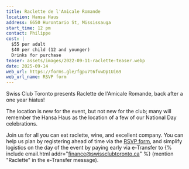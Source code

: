 ```yaml
---
title: Raclette de l'Amicale Romande
location: Hansa Haus
address: 6650 Hurontario St, Mississauga
start_time: 12 pm
contact: Philippe
cost: |
  $55 per adult
  $40 per child (12 and younger)
  Drinks for purchase
teaser: assets/images/2022-09-11-raclette-teaser.webp
date: 2025-09-14
web_url: https://forms.gle/fgpu7t6fvwDp1Ui69
web_url_name: RSVP form
---
```


Swiss Club Toronto presents Raclette de l'Amicale Romande, back after a one
year hiatus!

The location is new for the event, but not new for the club; many will remember
the Hansa Haus as the location of a few of our National Day celebrations.

Join us for all you can eat raclette, wine, and excellent company. You can help
us plan by registering ahead of time via the [RSVP form][rsvp], and simplify
logistics on the day of the event by paying early via e-Transfer to {% include
email.html addr="finance@swissclubtoronto.ca" %} (mention "Raclette" in the
e-Transfer message).

[rsvp]: <{{ page.web_url }}>
